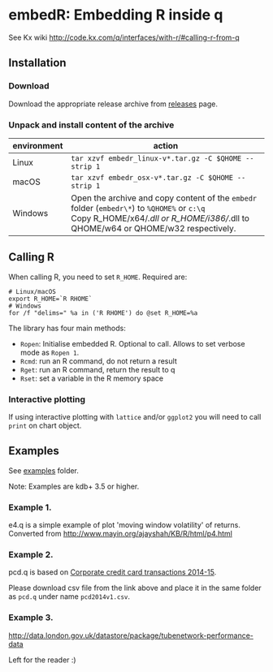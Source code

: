 # embedR: Embedding R inside q

See Kx wiki http://code.kx.com/q/interfaces/with-r/#calling-r-from-q

## Installation

### Download
Download the appropriate release archive from [releases](../../releases/latest) page. 

### Unpack and install content of the archive 

environment     | action
----------------|---------------------------------------------------------------------------------------
Linux           | `tar xzvf embedr_linux-v*.tar.gz -C $QHOME --strip 1`
macOS           | `tar xzvf embedr_osx-v*.tar.gz -C $QHOME --strip 1`
Windows         | Open the archive and copy content of the `embedr` folder (`embedr\*`) to `%QHOME%` or `c:\q`<br/>Copy R_HOME/x64/*.dll or R_HOME/i386/*.dll to QHOME/w64 or QHOME/w32 respectively. 


## Calling R

When calling R, you need to set `R_HOME`. Required are:
```
# Linux/macOS
export R_HOME=`R RHOME`
# Windows
for /f "delims=" %a in ('R RHOME') do @set R_HOME=%a
```

The library has four main methods:

- `Ropen`: Initialise embedded R. Optional to call. Allows to set verbose mode as `Ropen 1`.
- `Rcmd`: run an R command, do not return a result
- `Rget`: run an R command, return the result to q
- `Rset`: set a variable in the R memory space

### Interactive plotting
If using interactive plotting with `lattice` and/or `ggplot2` you will need to call `print` on chart object. 

## Examples

See [examples](examples) folder. 

Note: Examples are kdb+ 3.5 or higher.

### Example 1.

e4.q  is a simple example of plot 'moving window volatility' of returns. Converted from http://www.mayin.org/ajayshah/KB/R/html/p4.html

### Example 2. 

pcd.q is based on [Corporate credit card transactions 2014-15](https://data.gov.uk/dataset/corporate-credit-card-transaction-2014-15).

Please download csv file from the link above and place it in the same folder as `pcd.q` under name `pcd2014v1.csv`.

### Example 3.

http://data.london.gov.uk/datastore/package/tubenetwork-performance-data

Left for the reader :)
